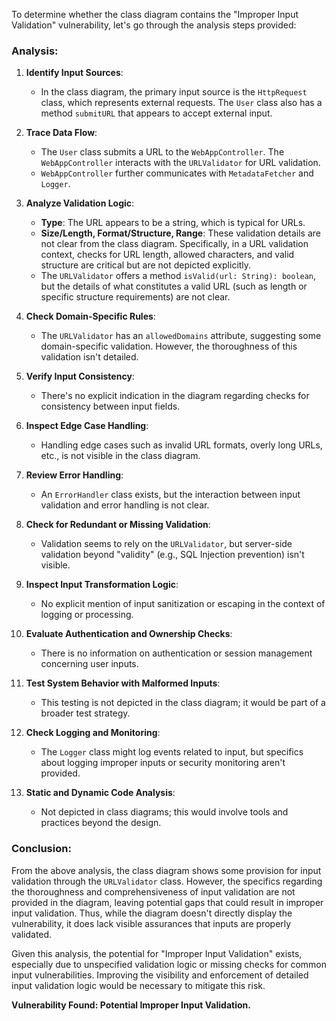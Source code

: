 To determine whether the class diagram contains the "Improper Input Validation" vulnerability, let's go through the analysis steps provided:

### Analysis:

1. **Identify Input Sources**:
   - In the class diagram, the primary input source is the `HttpRequest` class, which represents external requests. The `User` class also has a method `submitURL` that appears to accept external input.

2. **Trace Data Flow**:
   - The `User` class submits a URL to the `WebAppController`. The `WebAppController` interacts with the `URLValidator` for URL validation. 
   - `WebAppController` further communicates with `MetadataFetcher` and `Logger`.

3. **Analyze Validation Logic**:
   - **Type**: The URL appears to be a string, which is typical for URLs.
   - **Size/Length, Format/Structure, Range**: These validation details are not clear from the class diagram. Specifically, in a URL validation context, checks for URL length, allowed characters, and valid structure are critical but are not depicted explicitly.
   - The `URLValidator` offers a method `isValid(url: String): boolean`, but the details of what constitutes a valid URL (such as length or specific structure requirements) are not clear.

4. **Check Domain-Specific Rules**:
   - The `URLValidator` has an `allowedDomains` attribute, suggesting some domain-specific validation. However, the thoroughness of this validation isn't detailed.

5. **Verify Input Consistency**:
   - There's no explicit indication in the diagram regarding checks for consistency between input fields.

6. **Inspect Edge Case Handling**:
   - Handling edge cases such as invalid URL formats, overly long URLs, etc., is not visible in the class diagram.

7. **Review Error Handling**:
   - An `ErrorHandler` class exists, but the interaction between input validation and error handling is not clear. 

8. **Check for Redundant or Missing Validation**:
   - Validation seems to rely on the `URLValidator`, but server-side validation beyond "validity" (e.g., SQL Injection prevention) isn't visible.

9. **Inspect Input Transformation Logic**:
   - No explicit mention of input sanitization or escaping in the context of logging or processing.

10. **Evaluate Authentication and Ownership Checks**:
    - There is no information on authentication or session management concerning user inputs.

11. **Test System Behavior with Malformed Inputs**:
    - This testing is not depicted in the class diagram; it would be part of a broader test strategy.

12. **Check Logging and Monitoring**:
    - The `Logger` class might log events related to input, but specifics about logging improper inputs or security monitoring aren't provided.

13. **Static and Dynamic Code Analysis**:
    - Not depicted in class diagrams; this would involve tools and practices beyond the design.

### Conclusion:
From the above analysis, the class diagram shows some provision for input validation through the `URLValidator` class. However, the specifics regarding the thoroughness and comprehensiveness of input validation are not provided in the diagram, leaving potential gaps that could result in improper input validation. Thus, while the diagram doesn't directly display the vulnerability, it does lack visible assurances that inputs are properly validated.

Given this analysis, the potential for "Improper Input Validation" exists, especially due to unspecified validation logic or missing checks for common input vulnerabilities. Improving the visibility and enforcement of detailed input validation logic would be necessary to mitigate this risk.

**Vulnerability Found: Potential Improper Input Validation.**